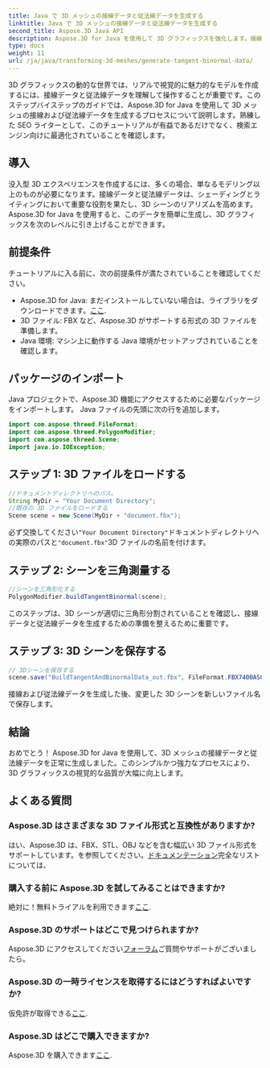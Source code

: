 ```yaml
---
title: Java で 3D メッシュの接線データと従法線データを生成する
linktitle: Java で 3D メッシュの接線データと従法線データを生成する
second_title: Aspose.3D Java API
description: Aspose.3D for Java を使用して 3D グラフィックスを強化します。接線データと従法線データを簡単に生成します。今すぐ無料トライアルを試してください!
type: docs
weight: 11
url: /ja/java/transforming-3d-meshes/generate-tangent-binormal-data/
---
```

3D グラフィックスの動的な世界では、リアルで視覚的に魅力的なモデルを作成するには、接線データと従法線データを理解して操作することが重要です。このステップバイステップのガイドでは、Aspose.3D for Java を使用して 3D メッシュの接線および従法線データを生成するプロセスについて説明します。熟練した SEO ライターとして、このチュートリアルが有益であるだけでなく、検索エンジン向けに最適化されていることを確認します。
## 導入
没入型 3D エクスペリエンスを作成するには、多くの場合、単なるモデリング以上のものが必要になります。接線データと従法線データは、シェーディングとライティングにおいて重要な役割を果たし、3D シーンのリアリズムを高めます。 Aspose.3D for Java を使用すると、このデータを簡単に生成し、3D グラフィックスを次のレベルに引き上げることができます。
## 前提条件
チュートリアルに入る前に、次の前提条件が満たされていることを確認してください。
-  Aspose.3D for Java: まだインストールしていない場合は、ライブラリをダウンロードできます。[ここ](https://releases.aspose.com/3d/java/).
- 3D ファイル: FBX など、Aspose.3D がサポートする形式の 3D ファイルを準備します。
- Java 環境: マシン上に動作する Java 環境がセットアップされていることを確認します。
## パッケージのインポート
Java プロジェクトで、Aspose.3D 機能にアクセスするために必要なパッケージをインポートします。 Java ファイルの先頭に次の行を追加します。
```java
import com.aspose.threed.FileFormat;
import com.aspose.threed.PolygonModifier;
import com.aspose.threed.Scene;
import java.io.IOException;
```
## ステップ 1: 3D ファイルをロードする
```java
//ドキュメントディレクトリへのパス。
String MyDir = "Your Document Directory";
//既存の 3D ファイルをロードする
Scene scene = new Scene(MyDir + "document.fbx");
```
必ず交換してください`"Your Document Directory"`ドキュメントディレクトリへの実際のパスと`"document.fbx"`3D ファイルの名前を付けます。
## ステップ 2: シーンを三角測量する
```java
//シーンを三角形化する
PolygonModifier.buildTangentBinormal(scene);
```
このステップは、3D シーンが適切に三角形分割されていることを確認し、接線データと従法線データを生成するための準備を整えるために重要です。
## ステップ 3: 3D シーンを保存する
```java
// 3Dシーンを保存する
scene.save("BuildTangentAndBinormalData_out.fbx", FileFormat.FBX7400ASCII);
```
接線および従法線データを生成した後、変更した 3D シーンを新しいファイル名で保存します。
## 結論
おめでとう！ Aspose.3D for Java を使用して、3D メッシュの接線データと従法線データを正常に生成しました。このシンプルかつ強力なプロセスにより、3D グラフィックスの視覚的な品質が大幅に向上します。
## よくある質問
### Aspose.3D はさまざまな 3D ファイル形式と互換性がありますか?
はい、Aspose.3D は、FBX、STL、OBJ などを含む幅広い 3D ファイル形式をサポートしています。を参照してください。[ドキュメンテーション](https://reference.aspose.com/3d/java/)完全なリストについては、
### 購入する前に Aspose.3D を試してみることはできますか?
絶対に！無料トライアルを利用できます[ここ](https://releases.aspose.com/).
### Aspose.3D のサポートはどこで見つけられますか?
 Aspose.3D にアクセスしてください[フォーラム](https://forum.aspose.com/c/3d/18)ご質問やサポートがございましたら。
### Aspose.3D の一時ライセンスを取得するにはどうすればよいですか?
仮免許が取得できる[ここ](https://purchase.aspose.com/temporary-license/).
### Aspose.3D はどこで購入できますか?
 Aspose.3D を購入できます[ここ](https://purchase.aspose.com/buy).